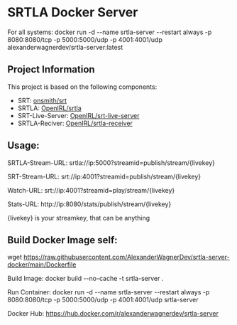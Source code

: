 # SRTLA Docker Server

For all systems: docker run -d --name srtla-server --restart always -p 8080:8080/tcp -p 5000:5000/udp -p 4001:4001/udp alexanderwagnerdev/srtla-server:latest

## Project Information

This project is based on the following components:

- SRT: [onsmith/srt](https://github.com/onsmith/srt)
- SRTLA: [OpenIRL/srtla](https://github.com/OpenIRL/srtla)
- SRT-Live-Server: [OpenIRL/srt-live-server](https://github.com/OpenIRL/srt-live-server)
- SRTLA-Reciver: [OpenIRL/srtla-receiver](https://github.com/OpenIRL/srtla-receiver)

## Usage:

SRTLA-Stream-URL: srtla://ip:5000?streamid=publish/stream/{livekey}

SRT-Stream-URL: srt://ip:4001?streamid=publish/stream/{livekey}

Watch-URL: srt://ip:4001?streamid=play/stream/{livekey}

Stats-URL: http://ip:8080/stats/publish/stream/{livekey}

{livekey} is your streamkey, that can be anything

## Build Docker Image self:

wget https://raw.githubusercontent.com/AlexanderWagnerDev/srtla-server-docker/main/Dockerfile

Build Image: docker build --no-cache -t srtla-server .

Run Container: docker run -d --name srtla-server --restart always -p 8080:8080/tcp -p 5000:5000/udp -p 4001:4001/udp srtla-server

Docker Hub: https://hub.docker.com/r/alexanderwagnerdev/srtla-server
